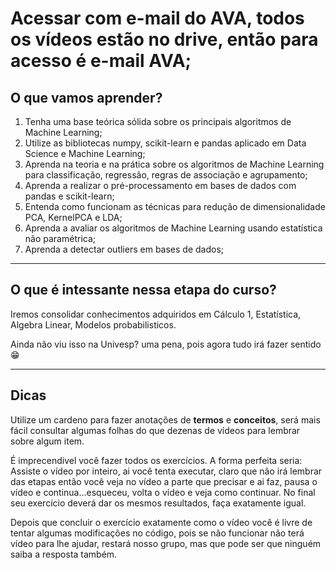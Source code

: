 # Acessar com e-mail do AVA, todos os vídeos estão no drive, então para acesso é e-mail AVA;

## O que vamos aprender?

1. Tenha uma base teórica sólida sobre os principais algoritmos de Machine Learning;
1. Utilize as bibliotecas numpy, scikit-learn e pandas aplicado em Data Science e Machine Learning;
1. Aprenda na teoria e na prática sobre os algoritmos de Machine Learning para classificação, regressão, regras de associação e agrupamento;
1. Aprenda a realizar o pré-processamento em bases de dados com pandas e scikit-learn;
1. Entenda como funcionam as técnicas para redução de dimensionalidade PCA, KernelPCA e LDA;
1. Aprenda a avaliar os algoritmos de Machine Learning usando estatística não paramétrica;
1. Aprenda a detectar outliers em bases de dados;


-------------------
## O que é intessante nessa etapa do curso?
Iremos consolidar conhecimentos adquiridos em Cálculo 1, Estatística, Algebra Linear, Modelos probabilisticos.

Ainda não viu isso na Univesp? uma pena, pois agora tudo irá fazer sentido 😁


---------------

Dicas
--------

Utilize um cardeno para fazer anotações de **termos** e **conceitos**, será mais fácil consultar algumas folhas do que dezenas de vídeos para lembrar sobre algum item.

É imprecendivel você fazer todos os exercícios. A forma perfeita seria:
Assiste o vídeo por inteiro, ai você tenta executar, claro que não irá lembrar das etapas então você veja no vídeo a parte que precisar e ai faz, pausa o vídeo e continua...esqueceu, volta o vídeo e veja como continuar.
No final seu exercício deverá dar os mesmos resultados, faça exatamente igual.

Depois que concluir o exercício exatamente como o vídeo você é livre de tentar algumas modificações no código, pois se não funcionar não terá vídeo para lhe ajudar, restará nosso grupo, mas que pode ser que ninguém saiba a resposta também.
